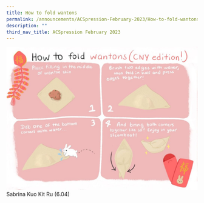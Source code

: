 ```yaml
---
title: How to fold wantons
permalink: /announcements/ACSpression-February-2023/How-to-fold-wantons/
description: ""
third_nav_title: ACSpression February 2023
---
```

![](/images/ACSpression/Picture9-1024x768.jpg)
Sabrina Kuo Kit Ru (6.04)